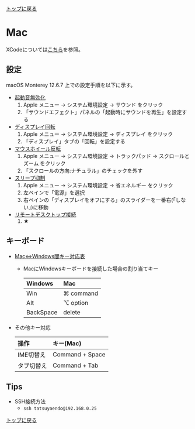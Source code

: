 [トップに戻る](../index.md)

# Mac

XCodeについては[こちら](../xcode_sft/xcode.md)を参照。

## 設定

macOS Monterey 12.6.7 上での設定手順を以下に示す。

- [起動音無効化](https://support.apple.com/ja-jp/HT211996)
	1.  Apple メニュー -> システム環境設定 -> サウンド をクリック
	1.  「サウンドエフェクト」パネルの「起動時にサウンドを再生」を設定する
- [ディスプレイ回転](https://www.eizo.co.jp/support/compati/monitor/rotation/macosx.html)
	1.  Apple メニュー -> システム環境設定 -> ディスプレイ をクリック
	1. 「ディスプレイ」タブの「回転」を設定する
- [マウスホイール反転](https://mac-windows-pc.com/scroll-natural)
	1. Apple メニュー -> システム環境設定 -> トラックパッド -> スクロールとズーム をクリック
	1. 「スクロールの方向:ナチュラル」のチェックを外す
- [スリープ抑制](https://itojisan.xyz/settings/32800/)
	1. Apple メニュー -> システム環境設定 -> 省エネルギー をクリック
	1. 左ペインで「電源」を選択
	1. 右ペインの「ディスプレイをオフにする」のスライダーを一番右(「しない」)に移動
- [リモートデスクトップ接続](https://mebee.info/2019/11/20/post-3187/)
	1. ★

## キーボード

- [Mac⇔Windows間キー対応表](https://mac-windows-pc.com/mac-windows-keyboard)
	- MacにWindowsキーボードを接続した場合の割り当てキー

		| Windows    | Mac             |
		| :---       | :---            |
		| Win        | ⌘ command       |
		| Alt        | ⌥ option        |
		| BackSpace  | delete          |

- その他キー対応

	| 操作       | キー(Mac)       |
	| :---       | :---            |
	| IME切替え  | Command + Space |
	| タブ切替え | Command + Tab   |

## Tips

- SSH接続方法
	- `ssh tatsuyaendo@192.168.0.25`

[トップに戻る](../index.md)

